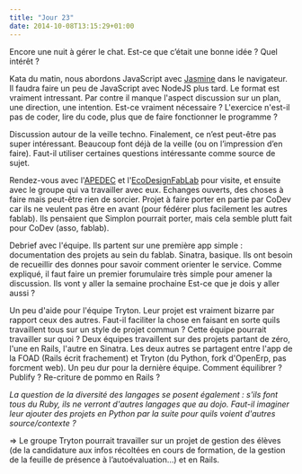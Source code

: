 ```yaml
---
title: "Jour 23"
date: 2014-10-08T13:15:29+01:00
---
```


Encore une nuit à gérer le chat. Est-ce que c’était une bonne idée ?  Quel
intérêt ?

Kata du matin, nous abordons JavaScript avec
[Jasmine](https://jasmine.github.io/) dans le navigateur.  Il faudra faire un
peu de JavaScript avec NodeJS plus tard. Le format est vraiment intressant. Par
contre il manque l'aspect discussion sur un plan, une direction, une intention.
Est-ce vraiment nécessaire ? L'exercice n'est-il pas de coder, lire du code,
plus que de faire fonctionner le programme ?

Discussion autour de la veille techno. Finalement, ce n’est peut-être pas super
intéressant. Beaucoup font déjà de la veille (ou on l’impression d’en faire).
Faut-il utiliser certaines questions intéressante comme source de sujet.

Rendez-vous avec l'[APEDEC](http://www.apedec) et
l'[EcoDesignFabLab](http://ecodesignfablab.org/) pour visite, et ensuite avec
le groupe qui va travailler avec eux. Echanges ouverts, des choses à faire mais
peut-être rien de sorcier. Projet à faire porter en partie par CoDev car ils ne
veulent pas être en avant (pour fédérer plus facilement les autres fablab). Ils
pensaient que Simplon pourrait porter, mais cela semble plutt fait pour CoDev
(asso, fablab).

Debrief avec l'équipe. Ils partent sur une première app simple : documentation
des projets au sein du fablab. Sinatra, basique.
Ils ont besoin de recueillir des donnes pour savoir comment orienter le
service. Comme expliqué, il faut faire un premier forumulaire très simple pour
amener la discussion. Ils vont y aller la semaine prochaine Est-ce que je dois
y aller aussi ?

Un peu d'aide pour l'équipe Tryton. Leur projet est vraiment bizarre par
rapport ceux des autres. Faut-il faciliter la chose en faisant en sorte quils
travaillent tous sur un style de projet commun ? Cette équipe pourrait
travailler sur quoi ? Deux équipes travaillent sur des projets partant de zéro,
l'une en Rails, l'autre en Sinatra. Les deux autres se partagent entre l'app de
la FOAD (Rails écrit frachement) et Tryton (du Python, fork d'OpenErp, pas
forcment web).  Un peu dur pour la dernière équipe. Comment équilibrer ?
Publify ? Re-criture de pommo en Rails ?

*La question de la diversité des langages se posent également : s'ils font tous
du Ruby, ils ne verront d'autres langages que au dojo.  Faut-il imaginer leur
ajouter des projets en Python par la suite pour quils voient d'autres
source/contexte ?*

=> Le groupe Tryton pourrait travailler sur un projet de gestion des élèves
(de la candidature aux infos récoltées en cours de formation, de la gestion de
la feuille de présence à l’autoévaluation…) et en Rails.


